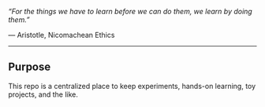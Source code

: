 _“For the things we have to learn before we can do them, we learn by doing them.”_

― Aristotle, Nicomachean Ethics

------

## Purpose

This repo is a centralized place to keep experiments, hands-on learning, toy projects, and the like. 
